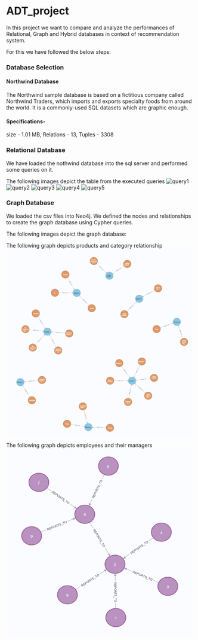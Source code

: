 # ADT_project

In this project we want to compare and analyze the performances of Relational, Graph and Hybrid databases in context of recommendation system.

For this we have followed the below steps:

### Database Selection

#### Northwind Database
The Northwind sample database is based on a fictitious company called Northwind Traders, which imports and exports specialty foods from around the world. It is a commonly-used SQL datasets which are graphic enough.

#### Specifications-
size - 1.01 MB,
Relations - 13,
Tuples - 3308

### Relational Database
We have loaded the nothwind database into the sql server and performed some queries on it.

The following images depict the table from the executed queries
![query1](https://user-images.githubusercontent.com/43738136/158866218-bb832dc0-5cba-45a6-8681-2126d8d4c623.png)
![query2](https://user-images.githubusercontent.com/43738136/158867003-dc51985a-c551-4f5d-abec-603e59745207.png)
![query3](https://user-images.githubusercontent.com/43738136/158867029-8e61335b-6f97-4aed-b539-8ba66ffa4a12.png)
![query4](https://user-images.githubusercontent.com/43738136/158867051-5be88ebd-9f89-4daa-8b48-d5a7e7a2ebee.png)
![query5](https://user-images.githubusercontent.com/43738136/158867070-7928d35f-139b-45c2-be2b-ef4ea118460a.png)




### Graph Database
We loaded the csv files into Neo4j. We defined the nodes and relationships to create the graph database using Cypher queries. 

The following images depict the graph database:


The following graph depicts products and category relationship
<img src="graph_1.png" width="500" height="500">


The following graph depicts employees and their managers
<img src="graph_2.png" width="500" height="500">




